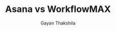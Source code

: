 ---
is_programmatic_layout_6: true
draft: false
title: "Asana vs WorkflowMAX"
snippet: "Asana vs WorkflowMAX"
image:
  src: /images/pseo/asana-vs-workflowmax.png
  alt: "project management, time tracking, team collaboration, productivity"
publishDate: 2024-12-30
category: ""
author: "Gayan Thakshila"
tags:
  - "Project Management"
  - "Time Tracking"
  - "Team Collaboration"
  - "Productivity"
tools:
  Asana:
    sub_title: "Simplifying Team Collaboration"
    main_content: "Asana is known for its intuitive interface and straightforward approach to task management. It's perfect for teams looking for a tool that prioritizes simplicity without sacrificing essential project-tracking features. From creating task boards to assigning deadlines, Asana shines in its ability to keep projects moving seamlessly. However, some users find its features limiting when it comes to advanced customization or scalability for larger, more complex workflows."
    features: ["Visual project views, including timelines, boards, and calendars.", "Simple task assignment with due dates and priority levels.", "Integration with tools like Slack, Google Workspace, and Microsoft Teams.", "Easy-to-use mobile app for project updates on the go."]
    analytics_rate: "⭐⭐⭐⭐⭐"
    analytics_review: "Clear and effective"
    customization_rate: "⭐⭐⭐"
    customization_review: "Basic customization"
    collaboration_features_rate: "⭐⭐⭐⭐"
    collaboration_features_review: "Strong collaboration tools"
    self_hosted: false
    open_source: false
    pricing: "Free & Paid plans"
  WorkflowMAX:
    sub_title: "Comprehensive Project and Time Management"
    main_content: "WorkflowMAX is designed specifically for service-based businesses, offering robust project management and time tracking features. It excels in providing detailed insights into project costs and resource allocation, making it ideal for teams that need to manage projects and billing closely. However, its focus on time tracking may not suit teams primarily looking for task management or collaboration tools."
    features: ["Integrated time tracking and invoicing features.", "Customizable project templates and workflows.", "Reporting tools for project profitability and resource utilization.", "Client management capabilities for better relationship handling."]
    analytics_rate: "⭐⭐⭐⭐"
    analytics_review: "Detailed and insightful"
    customization_rate: "⭐⭐⭐⭐"
    customization_review: "Good customization options"
    collaboration_features_rate: "⭐⭐⭐"
    collaboration_features_review: "Basic collaboration tools"
    self_hosted: false
    open_source: false
    pricing: "Paid plans only"
description: Discover the best project management tools for your business. Compare Asana, WorkflowMAX, and Worklenz to find the perfect solution for your team's needs.
related: [asana-vs-easyproject, asana-vs-clarizen, asana-vs-visor, asana-vs-hub-planner]
---